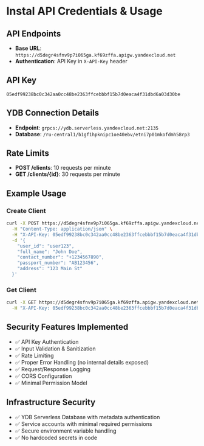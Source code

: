 # Instal API Credentials & Usage

## API Endpoints
- **Base URL**: `https://d5degr4sfnv9p7i065ga.kf69zffa.apigw.yandexcloud.net`
- **Authentication**: API Key in `X-API-Key` header

## API Key
```
05edf99238bc0c342aa0cc48be2363ffcebbbf15b7d0eaca4f31dbd6a03d30be
```

## YDB Connection Details
- **Endpoint**: `grpcs://ydb.serverless.yandexcloud.net:2135`
- **Database**: `/ru-central1/b1gf1hpknipc1oe40ebv/etni7p01mkofdmh58rp3`

## Rate Limits
- **POST /clients**: 10 requests per minute
- **GET /clients/{id}**: 30 requests per minute

## Example Usage

### Create Client
```bash
curl -X POST https://d5degr4sfnv9p7i065ga.kf69zffa.apigw.yandexcloud.net/clients \
  -H "Content-Type: application/json" \
  -H "X-API-Key: 05edf99238bc0c342aa0cc48be2363ffcebbbf15b7d0eaca4f31dbd6a03d30be" \
  -d '{
    "user_id": "user123",
    "full_name": "John Doe",
    "contact_number": "+1234567890",
    "passport_number": "AB123456",
    "address": "123 Main St"
  }'
```

### Get Client
```bash
curl -X GET https://d5degr4sfnv9p7i065ga.kf69zffa.apigw.yandexcloud.net/clients/{client_id} \
  -H "X-API-Key: 05edf99238bc0c342aa0cc48be2363ffcebbbf15b7d0eaca4f31dbd6a03d30be"
```

## Security Features Implemented
- ✅ API Key Authentication
- ✅ Input Validation & Sanitization
- ✅ Rate Limiting
- ✅ Proper Error Handling (no internal details exposed)
- ✅ Request/Response Logging
- ✅ CORS Configuration
- ✅ Minimal Permission Model

## Infrastructure Security
- ✅ YDB Serverless Database with metadata authentication
- ✅ Service accounts with minimal required permissions
- ✅ Secure environment variable handling
- ✅ No hardcoded secrets in code 